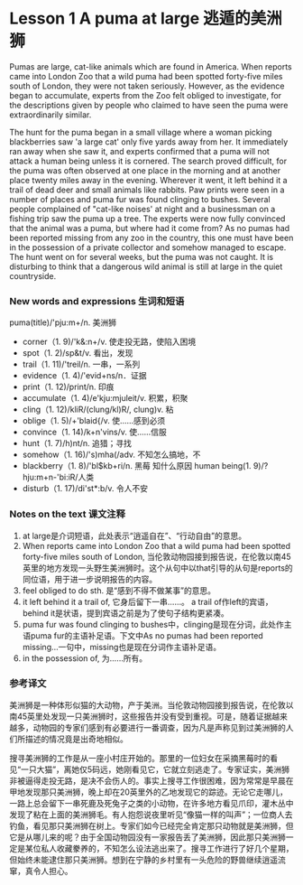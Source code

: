 # Lesson 1 A puma at large 逃遁的美洲狮
Pumas are large, cat-like animals which are found in America. When reports came into London Zoo that a wild puma had been spotted forty-five miles south of London, they were not taken seriously. However, as the evidence began to accumulate, experts from the Zoo felt obliged to investigate, for the descriptions given by people who claimed to have seen the puma were extraordinarily similar.

The hunt for the puma began in a small village where a woman picking blackberries saw 'a large cat' only five yards away from her. It immediately ran away when she saw it, and experts confirmed that a puma will not attack a human being unless it is cornered. The search proved difficult, for the puma was often observed at one place in the morning and at another place twenty miles away in the evening. Wherever it went, it left behind it a trail of dead deer and small animals like rabbits. Paw prints were seen in a number of places and puma fur was found clinging to bushes. Several people complained of "cat-like noises' at night and a businessman on a fishing trip saw the puma up a tree. The experts were now fully convinced that the animal was a puma, but where had it come from? As no pumas had been reported missing from any zoo in the country, this one must have been in the possession of a private collector and somehow managed to escape. The hunt went on for several weeks, but the puma was not caught. It is disturbing to think that a dangerous wild animal is still at large in the quiet countryside.

### New words and expressions 生词和短语

puma(title)/'pju:m+/n. 美洲狮
* corner（1. 9)/'k&:n+/v. 使走投无路，使陷入困境
* spot（1. 2)/sp&t/v. 看出，发现
* trail（1. 11)/'treil/n. 一串，一系列
* evidence（1. 4)/'evid+ns/n．证据
* print（1. 12)/print/n. 印痕
* accumulate（1. 4)/e'kju:mjuleit/v. 积累，积聚
* cling（1. 12)/kliR/(clung/kl)R/, clung)v. 粘
* oblige（1. 5)/+'blaid{/v. 使……感到必须
* convince（1. 14)/k+n'vins/v. 使……信服
* hunt（1. 7)/h)nt/n. 追猎；寻找
* somehow（1. 16)/'s)mha(/adv. 不知怎么搞地，不
* blackberry（1. 8)/'bl$kb+ri/n. 黑莓 知什么原因
	human being(1. 9)/?hju:m+n-'bi:iR/人类
* disturb（1. 17)/di'st*:b/v. 令人不安

### Notes on the text 课文注释

1. at large是介词短语，此处表示“逍遥自在”、“行动自由”的意思。
2. When reports came into London Zoo that a wild puma had been spotted forty-five miles south of London, 当伦敦动物园接到报告说，在伦敦以南45英里的地方发现一头野生美洲狮时。这个从句中以that引导的从句是reports的同位语，用于进一步说明报告的内容。
3. feel obliged to do sth. 是“感到不得不做某事”的意思。
4. it left behind it a trail of, 它身后留下一串……。
	a trail of作left的宾语，behind it是状语，提到宾语之前是为了使句子结构更紧凑。
5. puma fur was found clinging to bushes中，clinging是现在分词，此处作主语puma fur的主语补足语。下文中As no pumas had been reported missing…一句中，missing也是现在分词作主语补足语。
6. in the possession of, 为……所有。

### 参考译文

美洲狮是一种体形似猫的大动物，产于美洲。当伦敦动物园接到报告说，在伦敦以南45英里处发现一只美洲狮时，这些报告并没有受到重视。可是，随着证据越来越多，动物园的专家们感到有必要进行一番调查，因为凡是声称见到过美洲狮的人们所描述的情况竟是出奇地相似。

搜寻美洲狮的工作是从一座小村庄开始的。那里的一位妇女在采摘黑莓时的看见“一只大猫”，离她仅5码远，她刚看见它，它就立刻逃走了。专家证实，美洲狮非被逼得走投无路，是决不会伤人的。事实上搜寻工作很困难，因为常常是早晨在甲地发现那只美洲狮，晚上却在20英里外的乙地发现它的踪迹。无论它走哪儿，一路上总会留下一串死鹿及死兔子之类的小动物，在许多地方看见爪印，灌木丛中发现了粘在上面的美洲狮毛。有人抱怨说夜里听见“像猫一样的叫声”；一位商人去钓鱼，看见那只美洲狮在树上。专家们如今已经完全肯定那只动物就是美洲狮，但它是从哪儿来的呢？由于全国动物园没有一家报告丢了美洲狮，因此那只美洲狮一定是某位私人收藏豢养的，不知怎么设法逃出来了。搜寻工作进行了好几个星期，但始终未能逮住那只美洲狮。想到在宁静的乡村里有一头危险的野兽继续逍遥流窜，真令人担心。

